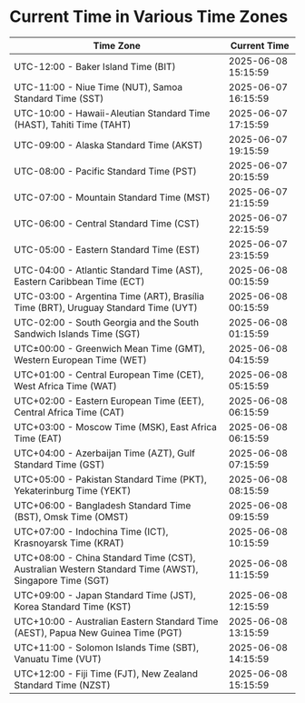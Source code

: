 # Current Time in Various Time Zones

| Time Zone | Current Time |
|-----------|--------------|
| UTC-12:00 - Baker Island Time (BIT) | 2025-06-08 15:15:59 |
| UTC-11:00 - Niue Time (NUT), Samoa Standard Time (SST) | 2025-06-07 16:15:59 |
| UTC-10:00 - Hawaii-Aleutian Standard Time (HAST), Tahiti Time (TAHT) | 2025-06-07 17:15:59 |
| UTC-09:00 - Alaska Standard Time (AKST) | 2025-06-07 19:15:59 |
| UTC-08:00 - Pacific Standard Time (PST) | 2025-06-07 20:15:59 |
| UTC-07:00 - Mountain Standard Time (MST) | 2025-06-07 21:15:59 |
| UTC-06:00 - Central Standard Time (CST) | 2025-06-07 22:15:59 |
| UTC-05:00 - Eastern Standard Time (EST) | 2025-06-07 23:15:59 |
| UTC-04:00 - Atlantic Standard Time (AST), Eastern Caribbean Time (ECT) | 2025-06-08 00:15:59 |
| UTC-03:00 - Argentina Time (ART), Brasília Time (BRT), Uruguay Standard Time (UYT) | 2025-06-08 00:15:59 |
| UTC-02:00 - South Georgia and the South Sandwich Islands Time (SGT) | 2025-06-08 01:15:59 |
| UTC±00:00 - Greenwich Mean Time (GMT), Western European Time (WET) | 2025-06-08 04:15:59 |
| UTC+01:00 - Central European Time (CET), West Africa Time (WAT) | 2025-06-08 05:15:59 |
| UTC+02:00 - Eastern European Time (EET), Central Africa Time (CAT) | 2025-06-08 06:15:59 |
| UTC+03:00 - Moscow Time (MSK), East Africa Time (EAT) | 2025-06-08 06:15:59 |
| UTC+04:00 - Azerbaijan Time (AZT), Gulf Standard Time (GST) | 2025-06-08 07:15:59 |
| UTC+05:00 - Pakistan Standard Time (PKT), Yekaterinburg Time (YEKT) | 2025-06-08 08:15:59 |
| UTC+06:00 - Bangladesh Standard Time (BST), Omsk Time (OMST) | 2025-06-08 09:15:59 |
| UTC+07:00 - Indochina Time (ICT), Krasnoyarsk Time (KRAT) | 2025-06-08 10:15:59 |
| UTC+08:00 - China Standard Time (CST), Australian Western Standard Time (AWST), Singapore Time (SGT) | 2025-06-08 11:15:59 |
| UTC+09:00 - Japan Standard Time (JST), Korea Standard Time (KST) | 2025-06-08 12:15:59 |
| UTC+10:00 - Australian Eastern Standard Time (AEST), Papua New Guinea Time (PGT) | 2025-06-08 13:15:59 |
| UTC+11:00 - Solomon Islands Time (SBT), Vanuatu Time (VUT) | 2025-06-08 14:15:59 |
| UTC+12:00 - Fiji Time (FJT), New Zealand Standard Time (NZST) | 2025-06-08 15:15:59 |

